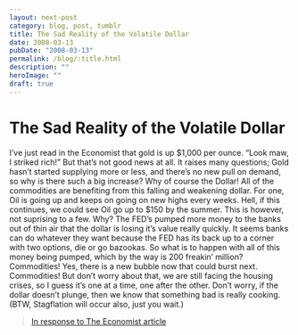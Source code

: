 ```yaml
---
layout: next-post
category: blog, post, tumblr
title: The Sad Reality of the Volatile Dollar
date: 2008-03-13
pubDate: "2008-03-13"
permalink: /blog/:title.html
description: ""
heroImage: ""
draft: true
---
```


# The Sad Reality of the Volatile Dollar

I’ve just read in the Economist that gold is up $1,000 per ounce. “Look maw, I striked rich!” But that’s not good news at all. It raises many questions; Gold hasn’t started supplying more or less, and there’s no new pull on demand, so why is there such a big increase? Why of course the Dollar! All of the commodities are benefiting from this falling and weakening dollar. For one, Oil is going up and keeps on going on new highs every weeks. Hell, if this continues, we could see Oil go up to $150 by the summer. This is however, not suprising to a few. Why? The FED’s pumped more money to the banks out of thin air that the dollar is losing it’s value really quickly. It seems banks can do whatever they want because the FED has its back up to a corner with two options, die or go bazookas. So what is to happen with all of this money being pumped, which by the way is 200 freakin’ million? Commodities! Yes, there is a new bubble now that could burst next. Commodities! But don’t worry about that, we are still facing the housing crises, so I guess it’s one at a time, one after the other. Don’t worry, if the dollar doesn’t plunge, then we know that something bad is really cooking. (BTW, Stagflation will occur also, just you wait.)

> <a href="http://www.economist.com/node/10855880" target="_blank">In response to The Economist article</a>
